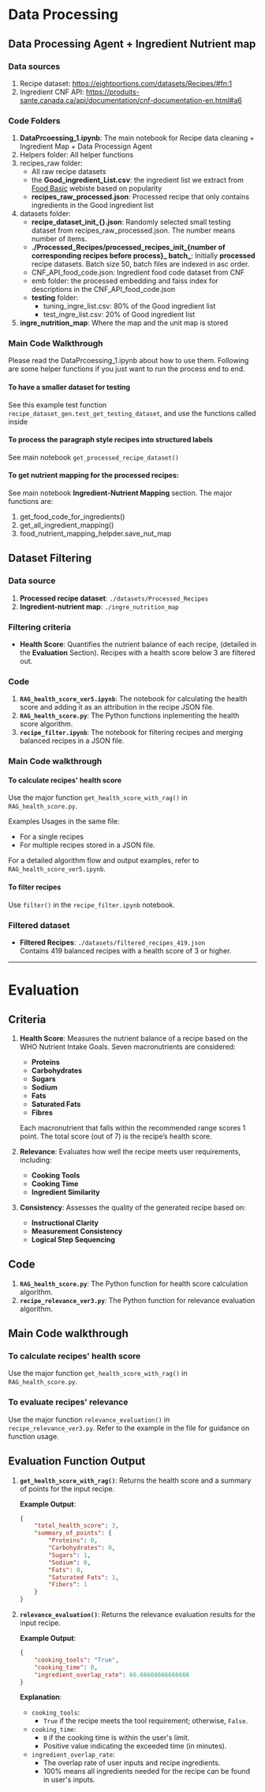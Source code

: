 # Data Processing
## Data Processing Agent + Ingredient Nutrient map
### Data sources
1. Recipe dataset: https://eightportions.com/datasets/Recipes/#fn:1
2. Ingredient CNF API: https://produits-sante.canada.ca/api/documentation/cnf-documentation-en.html#a6

### Code Folders
1. **DataPrcoessing_1.ipynb**: The main notebook for Recipe data cleaning + Ingredient Map + Data Processign Agent 
2. Helpers folder: All helper functions
3. recipes_raw folder: 
    - All raw recipe datasets
    - the **Good_ingredient_List.csv**: the ingredient list we extract from [Food Basic](https://www.foodbasics.ca/aisles/fruits-vegetables?sortOrder=popularity) webiste based on popularity 
    - **recipes_raw_processed.json**: Processed recipe that only contains ingredients in the Good ingredient list
4. datasets folder: 
    - **recipe_dataset_init_{}.json**: Randomly selected small testing dataset from recipes_raw_processed.json. The number means number of items.  
    - **./Processed_Recipes/processed_recipes_init_{number of corresponding recipes before process}_ batch_**: Initially **processed** recipe datasets. Batch size 50, batch files are indexed in asc order. 
    - CNF_API_food_code.json: Ingredient food code dataset from CNF
    - emb folder: the processed embedding and faiss index for descriptions in the CNF_API_food_code.json
    - **testing** folder: 
        - tuning_ingre_list.csv: 80% of the Good ingredient list
        - test_ingre_list.csv: 20% of Good ingredient list
5. **ingre_nutrition_map**: Where the map and the unit map is stored

### Main Code Walkthrough

Please read the DataPrcoessing_1.ipynb about how to use them. Following are some helper functions if you just want to run the process end to end.

#### To have a smaller dataset for testing
See this example test function `recipe_dataset_gen.test_get_testing_dataset`, and use the functions called inside 

#### To process the paragraph style recipes into structured labels
See main notebook `get_processed_recipe_dataset()`

#### To get nutrient mapping for the processed recipes:

See main notebook **Ingredient-Nutrient Mapping** section. The major functions are:
1. get_food_code_for_ingredients()
2. get_all_ingredient_mapping()
3. food_nutrient_mapping_helpder.save_nut_map

## Dataset Filtering

### Data source

1. **Processed recipe dataset**: `./datasets/Processed_Recipes`
2. **Ingredient-nutrient map**: `./ingre_nutrition_map`

### Filtering criteria

- **Health Score**: Quantifies the nutrient balance of each recipe, (detailed in the **Evaluation** Section). Recipes with a health score below 3 are filtered out.

### Code

1. **`RAG_health_score_ver5.ipynb`**: The notebook for calculating the health score and adding it as an attribution in the recipe JSON file.
2. **`RAG_health_score.py`**: The Python functions inplementing the health score algorithm.
3. **`recipe_filter.ipynb`**: The notebook for filtering recipes and merging balanced recipes in a JSON file.

### Main Code walkthrough

#### To calculate recipes' health score

Use the major function `get_health_score_with_rag()` in `RAG_health_score.py`.

Examples Usages in the same file:

- For a single recipes
- For multiple recipes stored in a JSON file.

For a detailed algorithm flow and output examples, refer to `RAG_health_score_ver5.ipynb`.

#### To filter recipes

Use `filter()` in the `recipe_filter.ipynb` notebook.

### Filtered dataset

- **Filtered Recipes**: `./datasets/filtered_recipes_419.json`  
  Contains 419 balanced recipes with a health score of 3 or higher.

---

# Evaluation

## Criteria

1. **Health Score**: Measures the nutrient balance of a recipe based on the WHO Nutrient Intake Goals. Seven macronutrients are considered:  
   - **Proteins**  
   - **Carbohydrates**  
   - **Sugars**  
   - **Sodium**  
   - **Fats**  
   - **Saturated Fats**  
   - **Fibres**  

   Each macronutrient that falls within the recommended range scores 1 point. The total score (out of 7) is the recipe’s health score.
2. **Relevance**: Evaluates how well the recipe meets user requirements, including:  
   - **Cooking Tools**  
   - **Cooking Time**  
   - **Ingredient Similarity**  
3. **Consistency**: Assesses the quality of the generated recipe based on:  
   - **Instructional Clarity**  
   - **Measurement Consistency**  
   - **Logical Step Sequencing**

## Code

1. **`RAG_health_score.py`**: The Python function for health score calculation algorithm.
2. **`recipe_relevance_ver3.py`**: The Python function for relevance evaluation algorithm.

## Main Code walkthrough

### To calculate recipes' health score

Use the major function `get_health_score_with_rag()` in `RAG_health_score.py`.

### To evaluate recipes' relevance

Use the major function `relevance_evaluation()` in `recipe_relevance_ver3.py`.
Refer to the example in the file for guidance on function usage.

## Evaluation Function Output

1. **`get_health_score_with_rag()`**:
Returns the health score and a summary of points for the input recipe.

    **Example Output**:

    ```json
    {
        "total_health_score": 3,
        "summary_of_points": {
            "Proteins": 0, 
            "Carbohydrates": 0, 
            "Sugars": 1, 
            "Sodium": 0, 
            "Fats": 0, 
            "Saturated Fats": 1, 
            "Fibers": 1
        }
    }
    ```

2. **`relevance_evaluation()`**:
Returns the relevance evaluation results for the input recipe.

    **Example Output**:

    ```json
    {
        "cooking_tools": "True", 
        "cooking_time": 0, 
        "ingredient_overlap_rate": 66.66666666666666
    }
    ```

    **Explanation**:

    - `cooking_tools`:
        - `True` if the recipe meets the tool requirement; otherwise, `False`.
    - `cooking_time`:
        - `0` if the cooking time is within the user's limit.
        - Positive value indicating the exceeded time (in minutes).
    - `ingredient_overlap_rate`:
        - The overlap rate of user inputs and recipe ingredients.
        - 100% means all ingredients needed for the recipe can be found in user's inputs.



